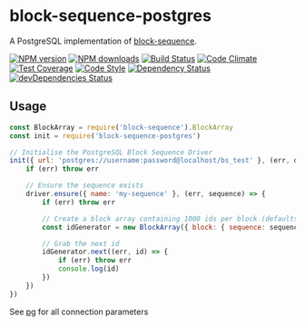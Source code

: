 # block-sequence-postgres
A PostgreSQL implementation of [block-sequence](https://www.npmjs.com/package/block-sequence).

[![NPM version](https://img.shields.io/npm/v/block-sequence-postgres.svg?style=flat-square)](https://www.npmjs.com/package/block-sequence-postgres)
[![NPM downloads](https://img.shields.io/npm/dm/block-sequence-postgres.svg?style=flat-square)](https://www.npmjs.com/package/block-sequence-postgres)
[![Build Status](https://img.shields.io/travis/guidesmiths/block-sequence-postgres/master.svg)](https://travis-ci.org/guidesmiths/block-sequence-postgres)
[![Code Climate](https://codeclimate.com/github/guidesmiths/block-sequence-postgres/badges/gpa.svg)](https://codeclimate.com/github/guidesmiths/block-sequence-postgres)
[![Test Coverage](https://codeclimate.com/github/guidesmiths/block-sequence-postgres/badges/coverage.svg)](https://codeclimate.com/github/guidesmiths/block-sequence-postgres/coverage)
[![Code Style](https://img.shields.io/badge/code%20style-imperative-brightgreen.svg)](https://github.com/guidesmiths/eslint-config-imperative)
[![Dependency Status](https://david-dm.org/guidesmiths/block-sequence-postgres.svg)](https://david-dm.org/guidesmiths/block-sequence-postgres)
[![devDependencies Status](https://david-dm.org/guidesmiths/block-sequence-postgres/dev-status.svg)](https://david-dm.org/guidesmiths/block-sequence-postgres?type=dev)

## Usage
```js
const BlockArray = require('block-sequence').BlockArray
const init = require('block-sequence-postgres')

// Initialise the PostgreSQL Block Sequence Driver
init({ url: 'postgres://username:password@localhost/bs_test' }, (err, driver) => {
    if (err) throw err

    // Ensure the sequence exists
    driver.ensure({ name: 'my-sequence' }, (err, sequence) => {
        if (err) throw err

        // Create a block array containing 1000 ids per block (defaults to 2 blocks)
        const idGenerator = new BlockArray({ block: { sequence: sequence, driver: driver, size: 1000 } })

        // Grab the next id
        idGenerator.next((err, id) => {
            if (err) throw err
            console.log(id)
        })
    })
})
```
See [pg](https://www.npmjs.com/package/pg) for all connection parameters



